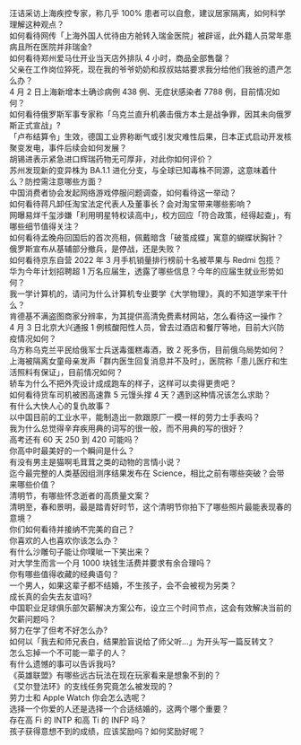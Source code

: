 汪诘采访上海疾控专家，称几乎 100% 患者可以自愈，建议居家隔离，如何科学理解这种观点？  
如何看待网传「上海外国人优待由方舱转入瑞金医院」被辟谣，此外籍人员常年患病且所在医院并非瑞金?  
如何看待郑州爱马仕开业当天店外排队 4 小时，商品全部售罄？  
父亲在工作岗位猝死，现在我的爷爷奶奶和叔叔姑姑要求我分给他们我爸的遗产怎么办？  
4 月 2 日上海新增本土确诊病例 438 例、无症状感染者 7788 例，目前情况如何？  
如何看待俄罗斯军事专家称「乌克兰直升机袭击俄方本土是战争罪，因其未向俄罗斯正式宣战」?  
「卢布结算令」生效，德国工业界称断气或引发灾难性后果，日本正式启动开发核聚变发电，事件后续会如何发展？  
胡锡进表示紧急进口辉瑞药物无可厚非，对此你如何评价？  
苏州发现新的变异株为 BA.1.1 进化分支，与全球已知毒株不同源，这意味着什么？防控需注意哪些方面？  
中国消费者协会发起网络游戏停服问题调查，如何看待这一举动？  
如何看待蒋凡卸任淘宝法定代表人及董事长？会对淘宝带来哪些影响？  
网曝易烊千玺涉嫌「利用明星特权读高中」，校方回应「符合政策，经得起查」，有哪些细节值得关注？  
如何看待孟晚舟回国后的首次亮相，佩戴暗含「破茧成蝶」寓意的蝴蝶状胸针？  
俄罗斯宣布从基辅部分撤兵，是停战，还是失败？  
如何看待京东自营 2022 年 3 月手机销量排行榜前十名被苹果与 Redmi 包揽？  
华为今年计划招聘超 1 万名应届生，透露了哪些信息？今年的应届生就业形势如何？  
我一学计算机的，请问为什么计算机专业要学《大学物理》，真的不知道学来干什么？  
肯德基不满盗图商家分辨率，为其提供高清免费素材网站，怎么看待这一操作？  
4 月 3 日北京大兴通报 1 例核酸阳性人员，曾去过酒店和餐厅等地，目前大兴防疫情况如何？  
乌方称乌克兰平民给俄军士兵送毒蛋糕毒酒，致 2 死多伤，目前俄乌局势如何？  
上海被隔离女童母亲发声「群内医生回复消息并不及时」，医院称「患儿医疗和生活照料有保证」，目前情况如何？  
轿车为什么不把外壳设计成成跑车的样子，这样可以卖得更贵吧？  
如何看待货车司机被困高速靠 5 元馒头撑 4 天？遇到这种情况该怎么求助？  
有什么大快人心的复仇故事？  
以中国目前的工业水平，能制造出一款跟原厂一模一样的劳力士手表吗？  
我为什么总觉得辛弃疾用典的词写的很一般，而不用典的写的很好？  
高考还有 60 天 250 到 420 可能吗？  
你高中时最美好的一个瞬间是什么？  
有没有男主是猫啊毛茸茸之类的动物的言情小说？  
迄今最完整的人类基因组测序结果发布在 Science，相比之前有哪些突破？会带来哪些价值？  
清明节，有哪些怀念逝者的高质量文案？  
清明至，春和景明，最是踏青好时节，这个清明节你拍下了哪些照片最能表现春的意境？  
你们如何看待并接纳不完美的自己？  
你喜欢的人也喜欢你该怎么办？  
有什么沙雕句子能让你噗呲一下笑出来？  
对大学生而言一个月 1000 块钱生活费并要求有余合理吗？  
你有哪些值得收藏的经典语句？  
一个男人，如果这辈子都不结婚，不生孩子，会不会被视为另类？  
成长真的会失去友谊吗?  
中国职业足球俱乐部欠薪解决方案公布，设立三个时间节点，这会有效解决当前的欠薪问题吗？  
努力在学了但考不好怎么办?  
如何以「我去和师兄表白，结果脸盲说给了师父听…」为开头写一篇反转文？  
怎么忘掉一个不可能一辈子的人？  
有什么遗憾的事可以告诉我吗?  
《英雄联盟》有哪些远古玩法在现在玩家看来是想象不到的？  
《艾尔登法环》的支线任务究竟怎么被发现的？  
劳力士和 Apple Watch 你会怎么选呢？  
选择一个你爱的人还是选择一个合适结婚的，这两个哪个重要？  
存在高 Fi 的 INTP 和高 Ti 的 INFP 吗？  
孩子获得意想不到的成绩，应该奖励吗？如何奖励好呢？  
